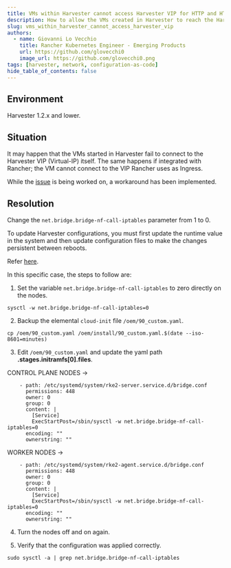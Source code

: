 ```yaml
---
title: VMs within Harvester cannot access Harvester VIP for HTTP and HTTPS
description: How to allow the VMs created in Harvester to reach the Harvester VIP via HTTP/HTTPS
slug: vms_within_harvester_cannot_access_harvester_vip
authors:
  - name: Giovanni Lo Vecchio
    title: Rancher Kubernetes Engineer - Emerging Products
    url: https://github.com/glovecchi0
    image_url: https://github.com/glovecchi0.png
tags: [harvester, network, configuration-as-code]
hide_table_of_contents: false
---
```


## Environment
Harvester 1.2.x and lower.

## Situation
It may happen that the VMs started in Harvester fail to connect to the Harvester VIP (Virtual-IP) itself.
The same happens if integrated with Rancher; the VM cannot connect to the VIP Rancher uses as Ingress.

While the [issue](https://github.com/harvester/harvester/issues/3960) is being worked on, a workaround has been implemented.

## Resolution
Change the `net.bridge.bridge-nf-call-iptables` parameter from 1 to 0.

To update Harvester configurations, you must first update the runtime value in the system and then update configuration files to make the changes persistent between reboots.

Refer [here](https://docs.harvesterhci.io/v1.2/install/update-harvester-configuration/#configuration-persistence).


In this specific case, the steps to follow are:

1. Set the variable `net.bridge.bridge-nf-call-iptables` to zero directly on the nodes.

```
sysctl -w net.bridge.bridge-nf-call-iptables=0
```

2. Backup the elemental `cloud-init` file `/oem/90_custom.yaml`.

```
cp /oem/90_custom.yaml /oem/install/90_custom.yaml.$(date --iso-8601=minutes)
```

3. Edit `/oem/90_custom.yaml` and update the yaml path **.stages.initramfs[0].files**.

CONTROL PLANE NODES ->
```
    - path: /etc/systemd/system/rke2-server.service.d/bridge.conf
      permissions: 448
      owner: 0 
      group: 0
      content: |
        [Service]
        ExecStartPost=/sbin/sysctl -w net.bridge.bridge-nf-call-iptables=0
      encoding: ""
      ownerstring: ""
```

WORKER NODES ->
```
    - path: /etc/systemd/system/rke2-agent.service.d/bridge.conf
      permissions: 448
      owner: 0 
      group: 0
      content: |
        [Service]
        ExecStartPost=/sbin/sysctl -w net.bridge.bridge-nf-call-iptables=0
      encoding: ""
      ownerstring: ""
```

4. Turn the nodes off and on again.

5. Verify that the configuration was applied correctly.

```
sudo sysctl -a | grep net.bridge.bridge-nf-call-iptables
```
